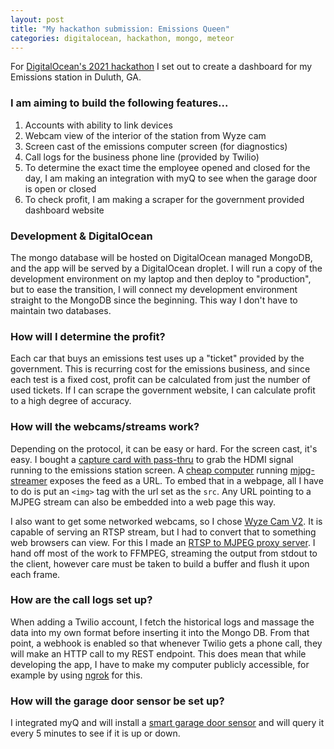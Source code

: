 ```yaml
---
layout: post 
title: "My hackathon submission: Emissions Queen"
categories: digitalocean, hackathon, mongo, meteor
---
```


For [DigitalOcean's 2021 hackathon](https://www.digitalocean.com/mongodb-hackathon/) I set out to create a dashboard for my Emissions station in Duluth, GA.

<!--more-->

### I am aiming to build the following features...

1. Accounts with ability to link devices
2. Webcam view of the interior of the station from Wyze cam
3. Screen cast of the emissions computer screen (for diagnostics)
4. Call logs for the business phone line (provided by Twilio)
5. To determine the exact time the employee opened and closed for the day, I am making an integration with myQ to see when the garage door is open or closed
6. To check profit, I am making a scraper for the government provided dashboard website

### Development & DigitalOcean

The mongo database will be hosted on DigitalOcean managed MongoDB, and the app will be served by a DigitalOcean droplet. I will run a copy of the development environment on my laptop and then deploy to "production", but to ease the transition, I will connect my development environment straight to the MongoDB since the beginning. This way I don't have to maintain two databases.

### How will I determine the profit?

Each car that buys an emissions test uses up a "ticket" provided by the government. This is recurring cost for the emissions business, and since each test is a fixed cost, profit can be calculated from just the number of used tickets. If I can scrape the government website, I can calculate profit to a high degree of accuracy.

### How will the webcams/streams work?

Depending on the protocol, it can be easy or hard. For the screen cast, it's easy. I bought a [capture card with pass-thru](https://amzn.to/3drkRJ2) to grab the HDMI signal running to the emissions station screen. A [cheap computer](https://amzn.to/3y3n4SY) running [mjpg-streamer](ubuntu-server-install-mjpg-streamer) exposes the feed as a URL. To embed that in a webpage, all I have to do is put an `<img>` tag with the url set as the `src`. Any URL pointing to a MJPEG stream can also be embedded into a web page this way.

I also want to get some networked webcams, so I chose [Wyze Cam V2](https://amzn.to/3dtEUXv). It is capable of serving an RTSP stream, but I had to convert that to something web browsers can view. For this I made an [RTSP to MJPEG proxy server](https://github.com/jamesloper/emissions/blob/main/server/imports/rest/proxy-rtsp.js). I hand off most of the work to FFMPEG, streaming the output from stdout to the client, however care must be taken to build a buffer and flush it upon each frame.

### How are the call logs set up?

When adding a Twilio account, I fetch the historical logs and massage the data into my own format before inserting it into the Mongo DB. From that point, a webhook is enabled so that whenever Twilio gets a phone call, they will make an HTTP call to my REST endpoint. This does mean that while developing the app, I have to make my computer publicly accessible, for example by using [ngrok](https://ngrok.com/) for this.

### How will the garage door sensor be set up?

I integrated myQ and will install a [smart garage door sensor](https://amzn.to/3hlSflA) and will query it every 5 minutes to see if it is up or down.